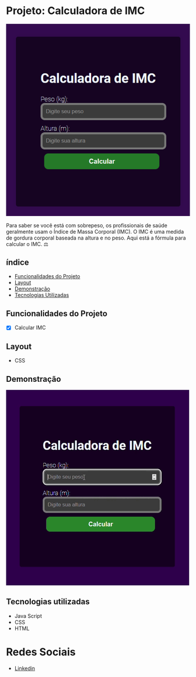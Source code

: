# Projeto: Calculadora de IMC
![LabelCalculadora](/assets/imc.png)

Para saber se você está com sobrepeso, os profissionais de saúde geralmente usam o Índice de Massa Corporal (IMC). O IMC é uma medida de gordura corporal baseada na altura e no peso. Aqui está a fórmula para calcular o IMC. ⚖️

## índice
- <a href="#funcionalidades-do-projeto">Funcionalidades do Projeto</a>
- <a href="#Layout">Layout<a>
- <a href="#demonstração">Demonstração<a>
- <a href="#tecnologias-utilizadas">Tecnologias Utilizadas<a>

## Funcionalidades do Projeto
- [x] Calcular IMC
       

## Layout
- CSS

## Demonstração
![Link demonstraçãoo](/assets/imc.gif)

## Tecnologias utilizadas
- Java Script
- CSS
- HTML

# Redes Sociais

- [Linkedin](https://www.linkedin.com/in/luan-estifer-rodrigues-pereira-7577a2285/)
